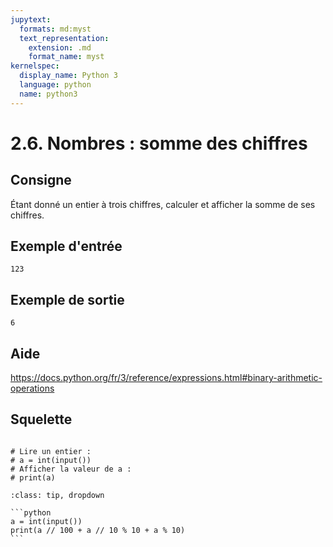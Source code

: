 ```yaml
---
jupytext:
  formats: md:myst
  text_representation:
    extension: .md
    format_name: myst
kernelspec:
  display_name: Python 3
  language: python
  name: python3
---
```


# 2.6. Nombres : somme des chiffres

## Consigne

Étant donné un entier à trois chiffres, calculer et afficher la somme de ses chiffres.

## Exemple d'entrée

```
123
```

## Exemple de sortie

```
6
```

## Aide

https://docs.python.org/fr/3/reference/expressions.html#binary-arithmetic-operations

## Squelette

```{code-cell} ipython3

# Lire un entier :
# a = int(input())
# Afficher la valeur de a :
# print(a)
```

````{admonition} Cliquez ici pour voir la solution
:class: tip, dropdown

```python
a = int(input())
print(a // 100 + a // 10 % 10 + a % 10)
```
````
